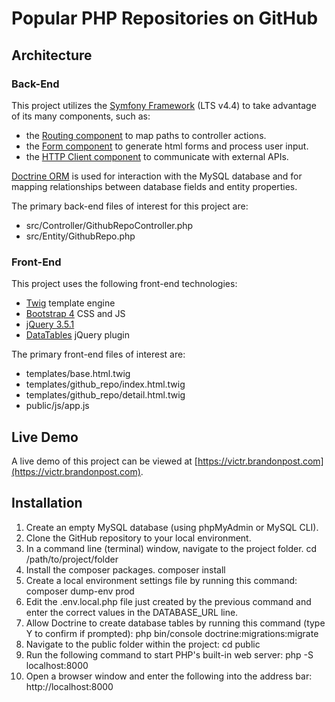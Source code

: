 # Popular PHP Repositories on GitHub

## Architecture

### Back-End

This project utilizes the [Symfony Framework](https://symfony.com) (LTS v4.4)
to take advantage of its many components, such as:
- the [Routing component](https://symfony.com/doc/4.4/create_framework/routing.html) to map paths to controller actions.
- the [Form component](https://symfony.com/doc/4.4/components/form.html) to generate html forms and process user input.
- the [HTTP Client component](https://symfony.com/doc/4.4/http_client.html) to communicate with external APIs.

[Doctrine ORM](https://www.doctrine-project.org/) is used for interaction with
the MySQL database and for mapping relationships between database fields and
entity properties.

The primary back-end files of interest for this project are:
- src/Controller/GithubRepoController.php
- src/Entity/GithubRepo.php

### Front-End

This project uses the following front-end technologies:
- [Twig](https://twig.symfony.com/) template engine
- [Bootstrap 4](https://getbootstrap.com) CSS and JS
- [jQuery 3.5.1](https://jquery.com)
- [DataTables](https://datatables.net) jQuery plugin

The primary front-end files of interest are:
- templates/base.html.twig
- templates/github_repo/index.html.twig
- templates/github_repo/detail.html.twig
- public/js/app.js

## Live Demo

A live demo of this project can be viewed at [https://victr.brandonpost.com](https://victr.brandonpost.com).

## Installation

1. Create an empty MySQL database (using phpMyAdmin or MySQL CLI).
2. Clone the GitHub repository to your local environment.
3. In a command line (terminal) window, navigate to the project folder.
    cd /path/to/project/folder
4. Install the composer packages.
    composer install
5. Create a local environment settings file by running this command:
    composer dump-env prod
6. Edit the .env.local.php file just created by the previous command and enter the correct values in the DATABASE_URL line.
7. Allow Doctrine to create database tables by running this command (type Y to confirm if prompted):
    php bin/console doctrine:migrations:migrate
8. Navigate to the public folder within the project:
    cd public
9. Run the following command to start PHP's built-in web server:
    php -S localhost:8000
10. Open a browser window and enter the following into the address bar:
    http://localhost:8000